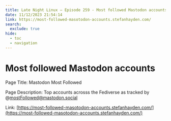 ```yaml
---
title: Late Night Linux – Episode 259 - Most followed Mastodon accounts
date: 11/12/2023 21:54:14
link: https://most-followed-masotodon-accounts.stefanhayden.com/
search:
  exclude: true
hide:
  - toc
  - navigation
---
```


# Most followed Mastodon accounts

Page Title: Mastodon Most Followed

Page Description: Top accounts acrosss the Fediverse as tracked by @mostFollowed@mastodon.social 

Link: [https://most-followed-masotodon-accounts.stefanhayden.com/](https://most-followed-masotodon-accounts.stefanhayden.com/)